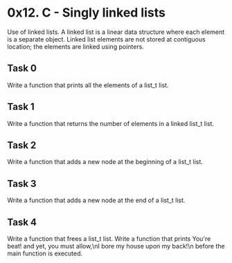 # 0x12. C - Singly linked lists

Use of linked lists.
A linked list is a linear data structure where each element is a separate object.
Linked list elements are not stored at contiguous location; the elements are
linked using pointers.

## Task 0
Write a function that prints all the elements of a list_t list.
## Task 1
Write a function that returns the number of elements in a linked list_t list.
## Task 2
Write a function that adds a new node at the beginning of a list_t list.
## Task 3
Write a function that adds a new node at the end of a list_t list.
## Task 4
Write a function that frees a list_t list.
Write a function that prints You're beat! and yet, you must allow,\nI bore my
house upon my back!\n before the main function is executed.
